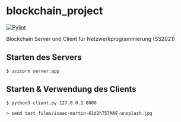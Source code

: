 # blockchain_project
[![Pylint](https://gitlab.ub.uni-bielefeld.de/manuel.hettich/blockchain_project/-/jobs/artifacts/main/raw/pylint/pylint.svg?job=pylint)](https://gitlab.ub.uni-bielefeld.de/manuel.hettich/blockchain_project)

Blockchain Server und Client für Netzwerkprogrammierung (SS2021)

## Starten des Servers
`$ uvicorn server:app`


## Starten & Verwendung des Clients
`$ python3 client.py 127.0.0.1 8000`

`> send test_files/isaac-martin-61d2hT57MAE-unsplash.jpg`
